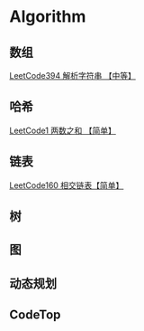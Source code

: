 # Algorithm
## 数组
[LeetCode394 解析字符串 【中等】](./array/LeetCode394解析字符串【中等】.md)

## 哈希
[LeetCode1 两数之和 【简单】](./hash/LeetCode1两数之和【简单】.md)

## 链表
[LeetCode160 相交链表【简单】](./linkedList/LeetCode160相交链表【简单】.md)

## 树

## 图

## 动态规划

## CodeTop
